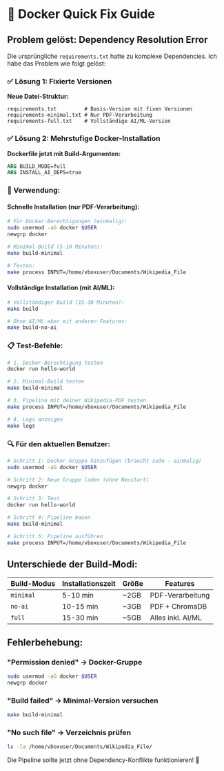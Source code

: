 # 🔧 Docker Quick Fix Guide

## Problem gelöst: Dependency Resolution Error

Die ursprüngliche `requirements.txt` hatte zu komplexe Dependencies. Ich habe das Problem wie folgt gelöst:

### ✅ Lösung 1: Fixierte Versionen

**Neue Datei-Struktur:**
```
requirements.txt         # Basis-Version mit fixen Versionen
requirements-minimal.txt # Nur PDF-Verarbeitung
requirements-full.txt    # Vollständige AI/ML-Version
```

### ✅ Lösung 2: Mehrstufige Docker-Installation

**Dockerfile jetzt mit Build-Argumenten:**
```dockerfile
ARG BUILD_MODE=full
ARG INSTALL_AI_DEPS=true
```

### 🚀 Verwendung:

#### Schnelle Installation (nur PDF-Verarbeitung):
```bash
# Für Docker-Berechtigungen (einmalig):
sudo usermod -aG docker $USER
newgrp docker

# Minimal-Build (5-10 Minuten):
make build-minimal

# Testen:
make process INPUT=/home/vboxuser/Documents/Wikipedia_File
```

#### Vollständige Installation (mit AI/ML):
```bash
# Vollständiger Build (15-30 Minuten):
make build

# Ohne AI/ML aber mit anderen Features:
make build-no-ai
```

### 📋 Test-Befehle:

```bash
# 1. Docker-Berechtigung testen
docker run hello-world

# 2. Minimal-Build testen
make build-minimal

# 3. Pipeline mit deiner Wikipedia-PDF testen
make process INPUT=/home/vboxuser/Documents/Wikipedia_File

# 4. Logs anzeigen
make logs
```

### 🔍 Für den aktuellen Benutzer:

```bash
# Schritt 1: Docker-Gruppe hinzufügen (braucht sudo - einmalig)
sudo usermod -aG docker $USER

# Schritt 2: Neue Gruppe laden (ohne Neustart)
newgrp docker

# Schritt 3: Test
docker run hello-world

# Schritt 4: Pipeline bauen
make build-minimal

# Schritt 5: Pipeline ausführen
make process INPUT=/home/vboxuser/Documents/Wikipedia_File
```

## Unterschiede der Build-Modi:

| Build-Modus | Installationszeit | Größe | Features |
|-------------|------------------|-------|----------|
| `minimal` | 5-10 min | ~2GB | PDF-Verarbeitung |
| `no-ai` | 10-15 min | ~3GB | PDF + ChromaDB |
| `full` | 15-30 min | ~5GB | Alles inkl. AI/ML |

## Fehlerbehebung:

### "Permission denied" → Docker-Gruppe
```bash
sudo usermod -aG docker $USER
newgrp docker
```

### "Build failed" → Minimal-Version versuchen
```bash
make build-minimal
```

### "No such file" → Verzeichnis prüfen
```bash
ls -la /home/vboxuser/Documents/Wikipedia_File/
```

Die Pipeline sollte jetzt ohne Dependency-Konflikte funktionieren! 🎉